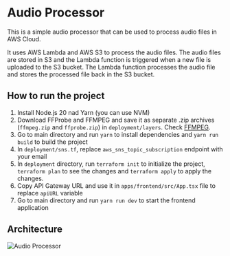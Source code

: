 # Audio Processor

This is a simple audio processor that can be used to process audio files in AWS Cloud.

It uses AWS Lambda and AWS S3 to process the audio files. The audio files are stored in S3 and the Lambda function is triggered when a new file is uploaded to the S3 bucket.
The Lambda function processes the audio file and stores the processed file back in the S3 bucket.

## How to run the project
1. Install Node.js 20 nad Yarn (you can use NVM)
2. Download FFProbe and FFMPEG and save it as separate .zip archives (`ffmpeg.zip` and `ffprobe.zip`) in `deployment/layers`. Check [FFMPEG](https://www.ffmpeg.org/).
3. Go to main directory and run `yarn` to install dependencies and `yarn run build` to build the project
4. In `deployment/sns.tf`, replace `aws_sns_topic_subscription` endpoint with your email
5. In `deployment` directory, run `terraform init` to initialize the project, `terraform plan` to see the changes and `terraform apply` to apply the changes.
6. Copy API Gateway URL and use it in `apps/frontend/src/App.tsx` file to replace `apiURL` variable
7. Go to main directory and run `yarn run dev` to start the frontend application

## Architecture
![Audio Processor](https://github.com/user-attachments/assets/5dccfeb9-bad3-410d-a0f1-3df5dde3cc1f)
